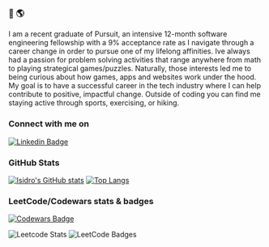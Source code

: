 ### 👋 🌎

I am a recent graduate of Pursuit, an intensive 12-month software engineering fellowship with a 9% acceptance rate as I navigate through a career change in order to pursue one of my lifelong affinities. Ive always had a passion for problem solving activities that range anywhere from math to playing strategical games/puzzles. Naturally, those interests led me to being curious about how games, apps and websites work under the hood. My goal is to have a successful career in the tech industry where I can help contribute to positive, impactful change. Outside of coding you can find me staying active through sports, exercising, or hiking.

### Connect with me on
[![Linkedin Badge](https://img.shields.io/badge/-LinkedIn-blue?style=flat&logo=Linkedin&logoColor=white)](https://www.linkedin.com/in/isidro-molina-b20497215/)


### GitHub Stats

[![Isidro's GitHub stats](https://github-readme-stats.vercel.app/api?username=imolina212&theme=merko)](https://github.com/imolina212/)
[![Top Langs](https://github-readme-stats.vercel.app/api/top-langs/?username=imolina212&theme=merko&layout=compact)](https://github.com/imolina212)

### LeetCode/Codewars stats & badges
[![Codewars Badge](https://www.codewars.com/users/isidroM/badges/large)](https://www.codewars.com/users/isidroM)

![Leetcode Stats](https://leetcard.jacoblin.cool/isidromolina?ext=heatmap)
![LeetCode Badges](https://leetcode-badge-showcase.vercel.app/api?username=isidromolina&theme=leafy)





<!--
**imolina212/imolina212** is a ✨ _special_ ✨ repository because its `README.md` (this file) appears on your GitHub profile.

Here are some ideas to get you started:

- 🔭 I’m currently working on ...
- 🌱 I’m currently learning ...
- 👯 I’m looking to collaborate on ...
- 🤔 I’m looking for help with ...
- 💬 Ask me about ...
- 📫 How to reach me: ...
- 😄 Pronouns: ...
- ⚡ Fun fact: ...
-->
